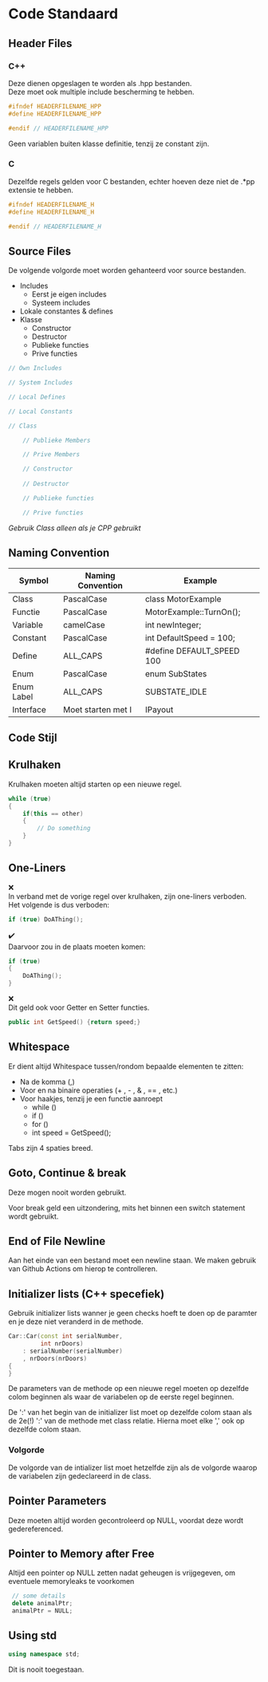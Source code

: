# Code Standaard

## Header Files

### C++
Deze dienen opgeslagen te worden als .hpp bestanden. <br>
Deze moet ook multiple include bescherming te hebben.

```cpp
#ifndef HEADERFILENAME_HPP
#define HEADERFILENAME_HPP

#endif // HEADERFILENAME_HPP
```

Geen variablen buiten klasse definitie, tenzij ze constant zijn.

### C
Dezelfde regels gelden voor C bestanden, echter hoeven deze niet de .*pp extensie te hebben.

```c
#ifndef HEADERFILENAME_H
#define HEADERFILENAME_H

#endif // HEADERFILENAME_H
```

## Source Files
De volgende volgorde moet worden gehanteerd voor source bestanden.

- Includes
    - Eerst je eigen includes
    - Systeem includes
- Lokale constantes & defines
- Klasse
    - Constructor
    - Destructor
    - Publieke functies
    - Prive functies

```cpp
// Own Includes

// System Includes

// Local Defines

// Local Constants

// Class

    // Publieke Members

    // Prive Members

    // Constructor
    
    // Destructor

    // Publieke functies

    // Prive functies
```

*Gebruik Class alleen als je CPP gebruikt*

## Naming Convention

| Symbol | Naming Convention | Example |
|---|---|---|
| Class | PascalCase | class MotorExample |
| Functie | PascalCase | MotorExample::TurnOn(); |
| Variable | camelCase | int newInteger; |
| Constant | PascalCase | int DefaultSpeed = 100; |
| Define | ALL_CAPS | #define DEFAULT_SPEED 100 |
| Enum | PascalCase | enum SubStates |
| Enum Label | ALL_CAPS | SUBSTATE_IDLE |
| Interface | Moet starten met I | IPayout|

## Code Stijl

## Krulhaken
Krulhaken moeten altijd starten op een nieuwe regel.
```cpp
while (true)
{
    if(this == other)
    {
        // Do something
    }
}
```

## One-Liners
❌<br>
In verband met de vorige regel over krulhaken, zijn one-liners verboden. Het volgende is dus verboden:
```cpp
if (true) DoAThing();
```

✔️<br>
Daarvoor zou in de plaats moeten komen:
```cpp
if (true)
{
    DoAThing();
}
```

❌<br>
Dit geld ook voor Getter en Setter functies.
```cpp
public int GetSpeed() {return speed;}
```

## Whitespace

Er dient altijd Whitespace tussen/rondom bepaalde elementen te zitten:
- Na de komma (,)
- Voor en na binaire operaties (+ , - , & , == , etc.)
- Voor haakjes, tenzij je een functie aanroept
    - while ()
    - if ()
    - for ()
    - int speed = GetSpeed();


Tabs zijn 4 spaties breed.

## Goto, Continue & break
Deze mogen nooit worden gebruikt.

Voor break geld een uitzondering, mits het binnen een switch statement wordt gebruikt.

## End of File Newline

Aan het einde van een bestand moet een newline staan. We maken gebruik van Github Actions om hierop te controlleren.

## Initializer lists (C++ specefiek)

Gebruik initializer lists wanner je geen checks hoeft te doen op de paramter en je deze niet veranderd in de methode.

```cpp
Car::Car(const int serialNumber,
         int nrDoors)
    : serialNumber(serialNumber)
    , nrDoors(nrDoors)
{
}
```

De parameters van de methode op een nieuwe regel moeten op dezelfde colom beginnen als waar de variabelen op de eerste regel beginnen.

De ':' van het begin van de initializer list moet op dezelfde colom staan als de 2e(!) ':' van de methode met class relatie. Hierna moet elke ',' ook op dezelfde colom staan.

### Volgorde

De volgorde van de intializer list moet hetzelfde zijn als de volgorde waarop de variabelen zijn gedeclareerd in de class.

## Pointer Parameters
Deze moeten altijd worden gecontroleerd op NULL, voordat deze wordt gedereferenced.

## Pointer to Memory after Free
Altijd een pointer op NULL zetten nadat geheugen is vrijgegeven, om eventuele memoryleaks te voorkomen

```cpp
 // some details
 delete animalPtr;
 animalPtr = NULL;
```

## Using std

```cpp
using namespace std;
```

Dit is nooit toegestaan.



